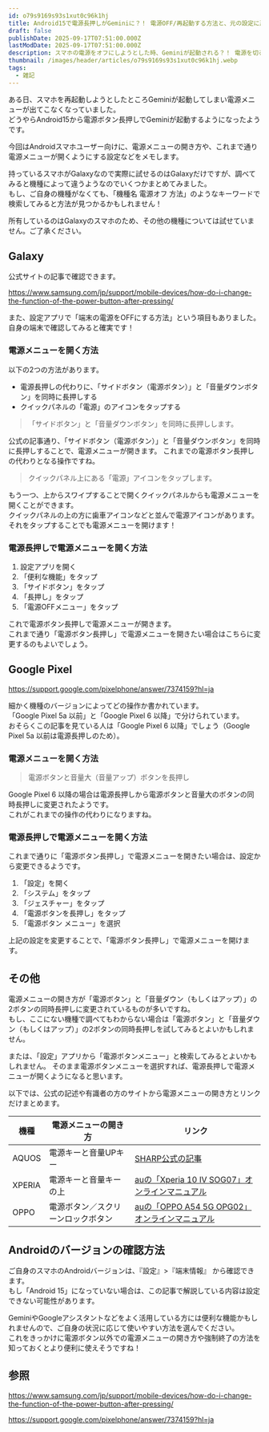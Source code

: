```yaml
---
id: o79s9169s93s1xut0c96k1hj
title: Android15で電源長押しがGeminiに？！ 電源OFF/再起動する方法と、元の設定に戻す方法を機種別に解説！
draft: false
publishDate: 2025-09-17T07:51:00.000Z
lastModDate: 2025-09-17T07:51:00.000Z
description: スマホの電源をオフにしようとした時、Geminiが起動される？！ 電源を切る方法や、これまで通り電源ボタン長押しで電源メニューを開くための設定を紹介します。
thumbnail: /images/header/articles/o79s9169s93s1xut0c96k1hj.webp
tags:
  - 雑記
---
```

ある日、スマホを再起動しようとしたところGeminiが起動してしまい電源メニューが出てこなくなっていました。  
どうやらAndroid15から電源ボタン長押しでGeminiが起動するようになったようです。

今回はAndroidスマホユーザー向けに、電源メニューの開き方や、これまで通り電源メニューが開くようにする設定などをメモします。

持っているスマホがGalaxyなので実際に試せるのはGalaxyだけですが、調べてみると機種によって違うようなのでいくつかまとめてみました。  
もし、ご自身の機種がなくても、「機種名 電源オフ 方法」のようなキーワードで検索してみると方法が見つかるかもしれません！  

<TextBlock blockType="warning">
所有しているのはGalaxyのスマホのため、その他の機種については試せていません。ご了承ください。
</TextBlock>

## Galaxy

公式サイトの記事で確認できます。

https://www.samsung.com/jp/support/mobile-devices/how-do-i-change-the-function-of-the-power-button-after-pressing/

また、設定アプリで「端末の電源をOFFにする方法」という項目もありました。  
自身の端末で確認してみると確実です！

### 電源メニューを開く方法

以下の2つの方法があります。

- 電源長押しの代わりに、「サイドボタン（電源ボタン）」と「音量ダウンボタン」を同時に長押しする
- クイックパネルの「電源」のアイコンをタップする

> 「サイドボタン」と「音量ダウンボタン」を同時に長押しします。

公式の記事通り、「サイドボタン（電源ボタン）」と「音量ダウンボタン」を同時に長押しすることで、電源メニューが開きます。
これまでの電源ボタン長押しの代わりとなる操作ですね。

> クイックパネル上にある「電源」アイコンをタップします。

もう一つ、上からスワイプすることで開くクイックパネルからも電源メニューを開くことができます。  
クイックパネルの上の方に歯車アイコンなどと並んで電源アイコンがあります。  
それをタップすることでも電源メニューを開けます！

### 電源長押しで電源メニューを開く方法

1. 設定アプリを開く
2. 「便利な機能」をタップ
3. 「サイドボタン」をタップ
4. 「長押し」をタップ
5. 「電源OFFメニュー」をタップ

これで電源ボタン長押しで電源メニューが開きます。  
これまで通り「電源ボタン長押し」で電源メニューを開きたい場合はこちらに変更するのもよいでしょう。

## Google Pixel

https://support.google.com/pixelphone/answer/7374159?hl=ja

細かく機種のバージョンによってどの操作か書かれています。    
「Google Pixel 5a 以前」と「Google Pixel 6 以降」で分けられています。  
おそらくこの記事を見ている人は「Google Pixel 6 以降」でしょう（Google Pixel 5a 以前は電源長押しのため）。

### 電源メニューを開く方法

> 電源ボタンと音量大（音量アップ）ボタンを長押し

Google Pixel 6 以降の場合は電源長押しから電源ボタンと音量大のボタンの同時長押しに変更されたようです。  
これがこれまでの操作の代わりになりますね。

### 電源長押しで電源メニューを開く方法

これまで通りに「電源ボタン長押し」で電源メニューを開きたい場合は、設定から変更できるようです。

1. 「設定」を開く
2. 「システム」をタップ
3. 「ジェスチャー」をタップ
4. 「電源ボタンを長押し」をタップ
5. 「電源ボタン メニュー」を選択

上記の設定を変更することで、「電源ボタン長押し」で電源メニューを開けます。

## その他

電源メニューの開き方が「電源ボタン」と「音量ダウン（もしくはアップ）」の2ボタンの同時長押しに変更されているものが多いですね。  
もし、ここにない機種で調べてもわからない場合は「電源ボタン」と「音量ダウン（もしくはアップ）」の2ボタンの同時長押しを試してみるとよいかもしれません。

または、「設定」アプリから「電源ボタンメニュー」と検索してみるとよいかもしれません。
そのまま電源ボタンメニューを選択すれば、電源長押しで電源メニューが開くようになると思います。

以下では、公式の記述や有識者の方のサイトから電源メニューの開き方とリンクだけまとめます。

|機種|電源メニューの開き方|リンク|
|--|--|--|
|AQUOS|電源キーと音量UPキー|[SHARP公式の記事](https://k-tai.sharp.co.jp/appli/useful/turn_off/)|
|XPERIA|電源キーと音量キーの上|[auの「Xperia 10 IV SOG07」オンラインマニュアル](https://www.au.com/online-manual/sog07/sog07_01/m_02_00_05.html)|
|OPPO|電源ボタン／スクリーンロックボタン|[auの「OPPO A54 5G OPG02」オンラインマニュアル](https://www.au.com/online-manual/opg02/opg02_01/m_02_00_05.html)|

## Androidのバージョンの確認方法

ご自身のスマホのAndroidバージョンは、『設定』>『端末情報』 から確認できます。  
もし「Android 15」になっていない場合は、この記事で解説している内容は設定できない可能性があります。

GeminiやGoogleアシスタントなどをよく活用している方には便利な機能かもしれませんので、ご自身の状況に応じて使いやすい方法を選んでください。  
これをきっかけに電源ボタン以外での電源メニューの開き方や強制終了の方法を知っておくとより便利に使えそうですね！

## 参照

https://www.samsung.com/jp/support/mobile-devices/how-do-i-change-the-function-of-the-power-button-after-pressing/

https://support.google.com/pixelphone/answer/7374159?hl=ja
